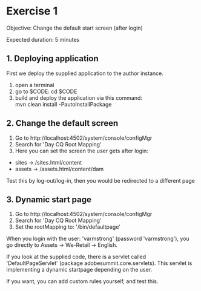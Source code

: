 # Exercise 1

Objective: Change the default start screen (after login)

Expected duration: 5 minutes

## 1. Deploying application

First we deploy the supplied application to the author instance.

1. open a terminal
2. go to $CODE: cd $CODE
3. build and deploy the application via this command:  
mvn clean install -PautoInstallPackage


## 2. Change the default screen

1. Go to http://localhost:4502/system/console/configMgr
2. Search for 'Day CQ Root Mapping'
3. Here you can set the screen the user gets after login:
- sites -> /sites.html/content
- assets -> /assets.html/content/dam

Test this by log-out/log-in, then you would be redirected to a different page

## 3. Dynamic start page

1. Go to http://localhost:4502/system/console/configMgr
2. Search for 'Day CQ Root Mapping'
3. Set the rootMapping to: '/bin/defaultpage'

When you login with the user: 'varmstrong' (password 'varmstrong'), you go directly to Assets -> We-Retail -> English.

If you look at the supplied code, there is a servlet called 'DefaultPageServlet' (package adobesummit.core.servlets).
This servlet is implementing a dynamic startpage depending on the user.

If you want, you can add custom rules yourself, and test this.
